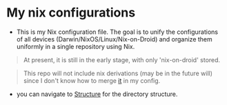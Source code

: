 # My nix configurations

- This is my Nix configuration file. The goal is to unify the configurations of all devices (Darwin/NixOS/Linux/Nix-on-Droid) and organize them uniformly in a single repository using Nix.

> At present, it is still in the early stage, with only 'nix-on-droid' stored.

> This repo will not include nix derivations (may be in the future will) since I don't know how to merge [it](https://github.com/Program-Learning/nur-packages) in my config.

- you can navigate to [Structure](./docs/struct.txt) for the directory structure.
